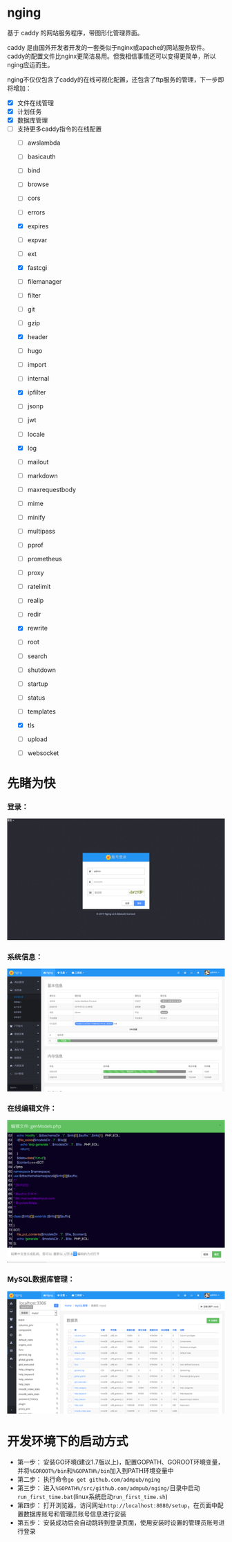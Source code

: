 # nging
基于 caddy 的网站服务程序，带图形化管理界面。

caddy 是由国外开发者开发的一套类似于nginx或apache的网站服务软件。
caddy的配置文件比nginx更简洁易用。但我相信事情还可以变得更简单，所以nging应运而生。

nging不仅仅包含了caddy的在线可视化配置，还包含了ftp服务的管理，下一步即将增加：

- [x] 文件在线管理
- [x] 计划任务
- [x] 数据库管理
- [ ] 支持更多caddy指令的在线配置
    - [ ] awslambda
    - [ ] basicauth
    - [ ] bind
    - [ ] browse
    - [ ] cors
    - [ ] errors
    - [x] expires
    - [ ] expvar
    - [ ] ext
    - [x] fastcgi
    - [ ] filemanager
    - [ ] filter
    - [ ] git
    - [ ] gzip
    - [x] header
    - [ ] hugo
    - [ ] import
    - [ ] internal
    - [x] ipfilter
    - [ ] jsonp
    - [ ] jwt
    - [ ] locale
    - [x] log
    - [ ] mailout
    - [ ] markdown
    - [ ] maxrequestbody
    - [ ] mime
    - [ ] minify
    - [ ] multipass
    - [ ] pprof
    - [ ] prometheus
    - [ ] proxy
    - [ ] ratelimit
    - [ ] realip
    - [ ] redir
    - [x] rewrite
    - [ ] root
    - [ ] search
    - [ ] shutdown
    - [ ] startup
    - [ ] status
    - [ ] templates
    - [x] tls
    - [ ] upload
    - [ ] websocket


# 先睹为快

### 登录：
[![](https://github.com/admpub/nging/blob/master/preview/preview_login.png?raw=true)](https://github.com/admpub/nging/blob/master/preview/preview_login.png)

### 系统信息：
[![](https://github.com/admpub/nging/blob/master/preview/preview_sysinfo.png?raw=true)](https://github.com/admpub/nging/blob/master/preview/preview_sysinfo.png)

### 在线编辑文件：
[![](https://github.com/admpub/nging/blob/master/preview/preview_editfile.png?raw=true)](https://github.com/admpub/nging/blob/master/preview/preview_editfile.png)

### MySQL数据库管理：
[![](https://github.com/admpub/nging/blob/master/preview/preview_listtable.png?raw=true)](https://github.com/admpub/nging/blob/master/preview/preview_listtable.png)

# 开发环境下的启动方式

- 第一步： 安装GO环境(建议1.7版以上)，配置GOPATH、GOROOT环境变量，并将`%GOROOT%/bin`和`%GOPATH%/bin`加入到PATH环境变量中
- 第二步： 执行命令`go get github.com/admpub/nging`
- 第三步： 进入`%GOPATH%/src/github.com/admpub/nging/`目录中启动`run_first_time.bat`(linux系统启动`run_first_time.sh`)
- 第四步： 打开浏览器，访问网址`http://localhost:8080/setup`，在页面中配置数据库账号和管理员账号信息进行安装
- 第五步： 安装成功后会自动跳转到登录页面，使用安装时设置的管理员账号进行登录
